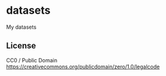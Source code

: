 # datasets

My datasets

## License

CC0 / Public Domain https://creativecommons.org/publicdomain/zero/1.0/legalcode
